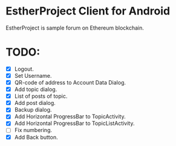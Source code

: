 # EstherProject Client for Android
EstherProject is sample forum on Ethereum blockchain.

# TODO:
- [x] Logout.
- [x] Set Username.
- [x] QR-code of address to Account Data Dialog.
- [x] Add topic dialog.
- [x] List of posts of topic.
- [x] Add post dialog.
- [x] Backup dialog.
- [x] Add Horizontal ProgressBar to TopicActivity.
- [x] Add Horizontal ProgressBar to TopicListActivity.
- [ ] Fix numbering.
- [x] Add Back button.